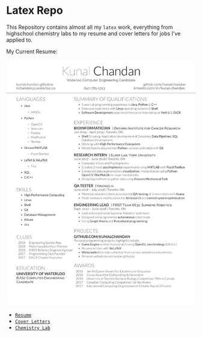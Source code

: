# Latex Repo
This Repository contains almost all my `latex` work, everything from highschool chemistry labs to my resume and cover letters for jobs I've applied to. 

My Current Resume:

![Image has not Loaded](Resume/Resume-Clean/render.png)

* [`Resume`](Resume/Resume-Clean/chandan.pdf)
* [`Cover Letters`](Cover-Letter/)
* [`Chemistry Lab`](ChemLab2/flow.pdf)
